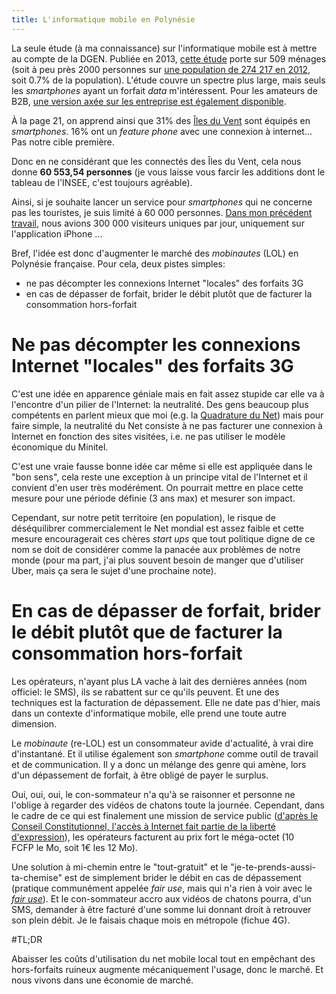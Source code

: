 ```yaml
---
title: L'informatique mobile en Polynésie
---
```


La seule étude (à ma connaissance) sur l'informatique mobile est à mettre au compte de la DGEN. Publiée en 2013, [cette étude](http://www.net.pf/?page_id=5674) porte sur 509 ménages (soit à peu près 2000 personnes sur [une population de 274 217 en 2012](http://www.insee.fr/fr/themes/detail.asp?ref_id=populegalescom&page=recensement/populegalescom/popcomseupolynesie.htm), soit 0.7% de la population). L'étude couvre un spectre plus large, mais seuls les _smartphones_ ayant un forfait _data_ m'intéressent. Pour les amateurs de B2B, [une version axée sur les entreprise est également disponible](http://www.net.pf/?page_id=6433).

À la page 21, on apprend ainsi que 31% des [Îles du Vent](https://fr.wikipedia.org/wiki/%C3%8Eles_du_Vent_%28Polyn%C3%A9sie%29) sont équipés en _smartphones_. 16% ont un _feature phone_ avec une connexion à internet... Pas notre cible première.

Donc en ne considérant que les connectés des Îles du Vent, cela nous donne **60 553,54 personnes** (je vous laisse vous farcir les additions dont le tableau de l'INSEE, c'est toujours agréable).

Ainsi, si je souhaite lancer un service pour _smartphones_ qui ne concerne pas les touristes, je suis limité à 60 000 personnes. [Dans mon précédent travail](https://www.linkedin.com/in/teriiehina), nous avions 300 000 visiteurs uniques par jour, uniquement sur l'application iPhone ...

Bref, l'idée est donc d'augmenter le marché des _mobinautes_ (LOL) en Polynésie française. Pour cela, deux pistes simples:

  - ne pas décompter les connexions Internet "locales" des forfaits 3G
  - en cas de dépasser de forfait, brider le débit plutôt que de facturer la consommation hors-forfait

# Ne pas décompter les connexions Internet "locales" des forfaits 3G

C'est une idée en apparence géniale mais en fait assez stupide car elle va à l'encontre d'un pilier de l'Internet: la neutralité. Des gens beaucoup plus compétents en parlent mieux que moi (e.g. la [Quadrature du Net](http://www.laquadrature.net/)) mais pour faire simple, la neutralité du Net consiste à ne pas facturer une connexion à Internet en fonction des sites visitées, i.e. ne pas utiliser le modèle économique du Minitel.

C'est une vraie fausse bonne idée car même si elle est appliquée dans le "bon sens", cela reste une exception à un principe vital de l'Internet et il convient d'en user très modérément. On pourrait mettre en place cette mesure pour une période définie (3 ans max) et mesurer son impact. 

Cependant, sur notre petit territoire (en population), le risque de déséquilibrer commercialement le Net mondial est assez faible et cette mesure encouragerait ces chères _start ups_ que tout politique digne de ce nom se doit de considérer comme la panacée aux problèmes de notre monde (pour ma part, j'ai plus souvent besoin de manger que d'utiliser Uber, mais ça sera le sujet d'une prochaine note).

# En cas de dépasser de forfait, brider le débit plutôt que de facturer la consommation hors-forfait

Les opérateurs, n'ayant plus LA vache à lait des dernières années (nom officiel: le SMS), ils se rabattent sur ce qu'ils peuvent. Et une des techniques est la facturation de dépassement. Elle ne date pas d'hier, mais dans un contexte d'informatique mobile, elle prend une toute autre dimension.

Le _mobinaute_ (re-LOL) est un consommateur avide d'actualité, à vrai dire d'instantané. Et il utilise également son _smartphone_ comme outil de travail et de communication. Il y a donc un mélange des genre qui amène, lors d'un dépassement de forfait, à être obligé de payer le surplus.

Oui, oui, oui, le con-sommateur n'a qu'à se raisonner et personne ne l'oblige à regarder des vidéos de chatons toute la journée. Cependant, dans le cadre de ce qui est finalement une mission de service public ([d'après le Conseil Constitutionnel, l'accès à Internet fait partie de la liberté d'expression](http://www.numerama.com/magazine/13113-le-conseil-constitutionnel-fait-d-internet-un-droit-fondamental.html)), les opérateurs facturent au prix fort le méga-octet (10 FCFP le Mo, soit 1€ les 12 Mo).

Une solution à mi-chemin entre le "tout-gratuit" et le "je-te-prends-aussi-ta-chemise" est de simplement brider le débit en cas de dépassement (pratique communément appelée _fair use_, mais qui n'a rien à voir avec le [_fair use_](https://fr.wikipedia.org/wiki/Fair_use)). Et le con-sommateur accro aux vidéos de chatons pourra, d'un SMS, demander à être facturé d'une somme lui donnant droit à retrouver son plein débit. Je le faisais chaque mois en métropole (fichue 4G).


#TL;DR

Abaisser les coûts d'utilisation du net mobile local tout en empêchant des hors-forfaits ruineux augmente mécaniquement l'usage, donc le marché. Et nous vivons dans une économie de marché.

